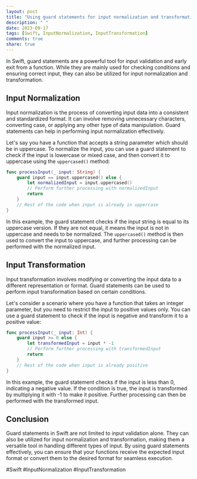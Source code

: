 ```yaml
---
layout: post
title: "Using guard statements for input normalization and transformation in Swift"
description: " "
date: 2023-09-17
tags: [Swift, InputNormalization, InputTransformation]
comments: true
share: true
---
```


In Swift, guard statements are a powerful tool for input validation and early exit from a function. While they are mainly used for checking conditions and ensuring correct input, they can also be utilized for input normalization and transformation.

## Input Normalization

Input normalization is the process of converting input data into a consistent and standardized format. It can involve removing unnecessary characters, converting case, or applying any other type of data manipulation. Guard statements can help in performing input normalization effectively.

Let's say you have a function that accepts a string parameter which should be in uppercase. To normalize the input, you can use a guard statement to check if the input is lowercase or mixed case, and then convert it to uppercase using the `uppercased()` method:

```swift
func processInput(_ input: String) {
    guard input == input.uppercased() else {
        let normalizedInput = input.uppercased()
        // Perform further processing with normalizedInput
        return
    }
    // Rest of the code when input is already in uppercase
}
```

In this example, the guard statement checks if the input string is equal to its uppercase version. If they are not equal, it means the input is not in uppercase and needs to be normalized. The `uppercased()` method is then used to convert the input to uppercase, and further processing can be performed with the normalized input.

## Input Transformation

Input transformation involves modifying or converting the input data to a different representation or format. Guard statements can be used to perform input transformation based on certain conditions.

Let's consider a scenario where you have a function that takes an integer parameter, but you need to restrict the input to positive values only. You can use a guard statement to check if the input is negative and transform it to a positive value:

```swift
func processInput(_ input: Int) {
    guard input >= 0 else {
        let transformedInput = input * -1
        // Perform further processing with transformedInput
        return
    }
    // Rest of the code when input is already positive
}
```

In this example, the guard statement checks if the input is less than 0, indicating a negative value. If the condition is true, the input is transformed by multiplying it with -1 to make it positive. Further processing can then be performed with the transformed input.

## Conclusion

Guard statements in Swift are not limited to input validation alone. They can also be utilized for input normalization and transformation, making them a versatile tool in handling different types of input. By using guard statements effectively, you can ensure that your functions receive the expected input format or convert them to the desired format for seamless execution.

#Swift #InputNormalization #InputTransformation